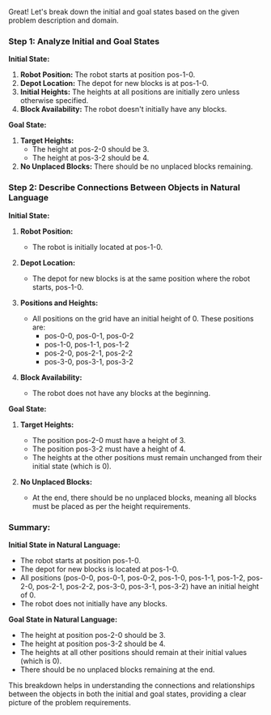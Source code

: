 Great! Let's break down the initial and goal states based on the given problem description and domain.

### Step 1: Analyze Initial and Goal States

**Initial State:**
1. **Robot Position:** The robot starts at position pos-1-0.
2. **Depot Location:** The depot for new blocks is at pos-1-0.
3. **Initial Heights:** The heights at all positions are initially zero unless otherwise specified.
4. **Block Availability:** The robot doesn't initially have any blocks.

**Goal State:**
1. **Target Heights:**
   - The height at pos-2-0 should be 3.
   - The height at pos-3-2 should be 4.
2. **No Unplaced Blocks:** There should be no unplaced blocks remaining.

### Step 2: Describe Connections Between Objects in Natural Language

**Initial State:**

1. **Robot Position:**
   - The robot is initially located at pos-1-0.
   
2. **Depot Location:**
   - The depot for new blocks is at the same position where the robot starts, pos-1-0.
   
3. **Positions and Heights:**
   - All positions on the grid have an initial height of 0. These positions are:
     - pos-0-0, pos-0-1, pos-0-2
     - pos-1-0, pos-1-1, pos-1-2
     - pos-2-0, pos-2-1, pos-2-2
     - pos-3-0, pos-3-1, pos-3-2
   
4. **Block Availability:**
   - The robot does not have any blocks at the beginning.

**Goal State:**

1. **Target Heights:**
   - The position pos-2-0 must have a height of 3.
   - The position pos-3-2 must have a height of 4.
   - The heights at the other positions must remain unchanged from their initial state (which is 0).

2. **No Unplaced Blocks:**
   - At the end, there should be no unplaced blocks, meaning all blocks must be placed as per the height requirements.

### Summary:

**Initial State in Natural Language:**

- The robot starts at position pos-1-0.
- The depot for new blocks is located at pos-1-0.
- All positions (pos-0-0, pos-0-1, pos-0-2, pos-1-0, pos-1-1, pos-1-2, pos-2-0, pos-2-1, pos-2-2, pos-3-0, pos-3-1, pos-3-2) have an initial height of 0.
- The robot does not initially have any blocks.

**Goal State in Natural Language:**

- The height at position pos-2-0 should be 3.
- The height at position pos-3-2 should be 4.
- The heights at all other positions should remain at their initial values (which is 0).
- There should be no unplaced blocks remaining at the end.

This breakdown helps in understanding the connections and relationships between the objects in both the initial and goal states, providing a clear picture of the problem requirements.